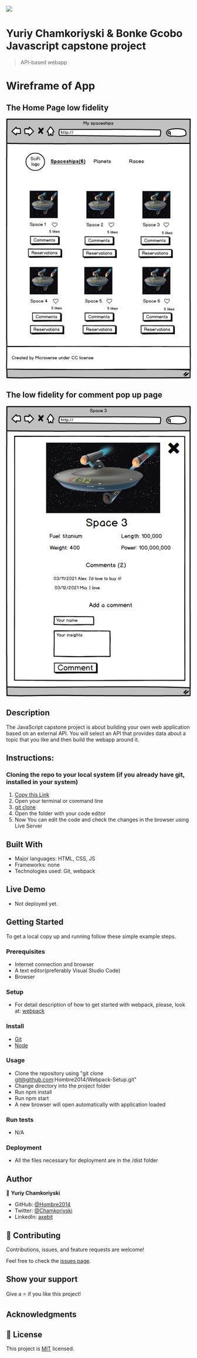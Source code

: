 ![](https://img.shields.io/badge/Microverse-blueviolet)

# Yuriy Chamkoriyski & Bonke Gcobo Javascript capstone project

> API-based webapp

# Wireframe of App

## The Home Page  low fidelity
![Home.png](./Home.png)

## The low fidelity for comment pop up page
![ForComments.png](./ForComments.png)



## Description
The JavaScript capstone project  is about building your own web application based on an external API. You will select an API that provides data about a topic that you like and then build the webapp around it. 

## Instructions:

 ### Cloning the repo to your local system (if you already have git, installed in your system)

 1) [Copy this Link](https://github.com/Hombre2014/JS_Capstone_project.git)
 2) Open your terminal or command line
 3) [git clone](https://github.com/Hombre2014/JS_Capstone_project.git)
 4) Open the folder with your code editor
 5) Now You can edit the code and check the changes in the browser using Live Server


## Built With

- Major languages: HTML, CSS, JS
- Frameworks: none
- Technologies used: Git, webpack

## Live Demo

- Not deployed yet.

## Getting Started

To get a local copy up and running follow these simple example steps.

### Prerequisites

- Internet connection and browser
- A text editor(preferably Visual Studio Code)
- Browser

### Setup

- For detail description of how to get started with webpack, please, look at: [webpack](https://webpack.js.org/guides/getting-started/)

### Install

- [Git](https://git-scm.com/downloads)
- [Node](https://nodejs.org/en/download/)

### Usage

- Clone the repository using "git clone git@github.com:Hombre2014/Webpack-Setup.git"
- Change directory into the project folder
- Run npm install
- Run npm start
- A new browser will open automatically with application loaded

### Run tests

- N/A

### Deployment

- All the files necessary for deployment are in the /dist folder

## Author

👤 **Yuriy Chamkoriyski**

- GitHub: [@Hombre2014](https://github.com/Hombre2014)
- Twitter: [@Chamkoriyski](https://twitter.com/Chamkoriyski)
- LinkedIn: [axebit](https://linkedin.com/in/axebit)

## 🤝 Contributing

Contributions, issues, and feature requests are welcome!

Feel free to check the [issues page](https://github.com/Hombre2014/Webpack-Setup/issues).

## Show your support

Give a ⭐️ if you like this project!

## Acknowledgments


## 📝 License

This project is [MIT](./license.md) licensed.